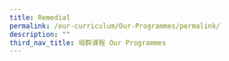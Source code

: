 ```yaml
---
title: Remedial
permalink: /our-curriculum/Our-Programmes/permalink/
description: ""
third_nav_title: 培群课程 Our Programmes
---
```


